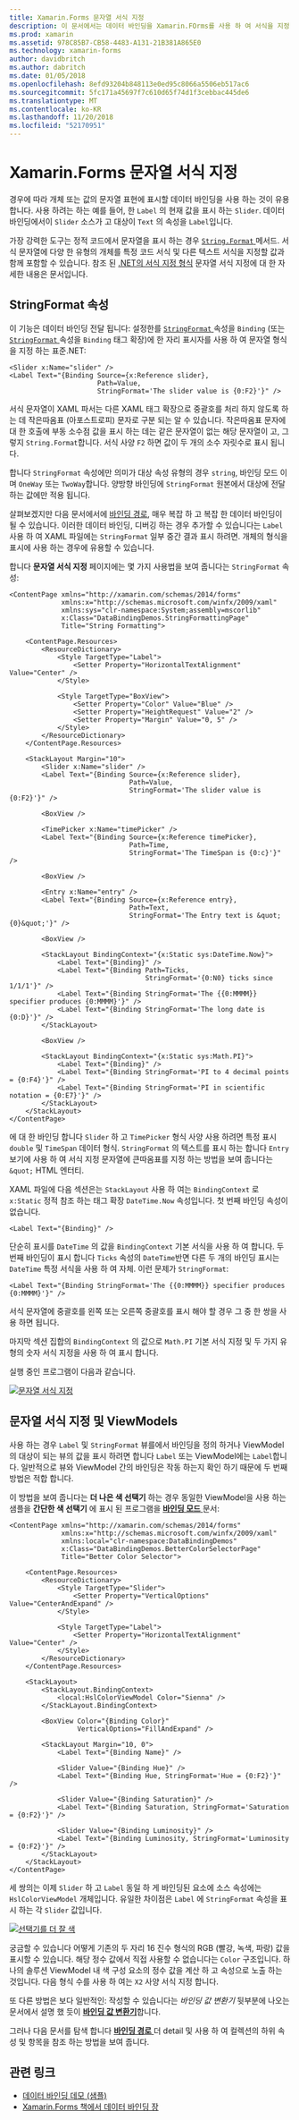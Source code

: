```yaml
---
title: Xamarin.Forms 문자열 서식 지정
description: 이 문서에서는 데이터 바인딩을 Xamarin.FOrms를 사용 하 여 서식을 지정 하 고 개체를 문자열로 표시 하는 방법에 설명 합니다. 이 바인딩의 StringFormat 자리 표시자를 사용 하 여.NET 표준 서식 문자열을 설정 하 여 이루어집니다.
ms.prod: xamarin
ms.assetid: 978C85B7-CB58-4483-A131-21B381A865E0
ms.technology: xamarin-forms
author: davidbritch
ms.author: dabritch
ms.date: 01/05/2018
ms.openlocfilehash: 8efd93204b848113e0ed95c8066a5506eb517ac6
ms.sourcegitcommit: 5fc171a45697f7c610d65f74d1f3cebbac445de6
ms.translationtype: MT
ms.contentlocale: ko-KR
ms.lasthandoff: 11/20/2018
ms.locfileid: "52170951"
---
```

# <a name="xamarinforms-string-formatting"></a>Xamarin.Forms 문자열 서식 지정

경우에 따라 개체 또는 값의 문자열 표현에 표시할 데이터 바인딩을 사용 하는 것이 유용 합니다. 사용 하려는 하는 예를 들어, 한 `Label` 의 현재 값을 표시 하는 `Slider`. 데이터 바인딩에서이 `Slider` 소스가 고 대상이 `Text` 의 속성을 `Label`입니다.

가장 강력한 도구는 정적 코드에서 문자열을 표시 하는 경우 [ `String.Format` ](xref:System.String.Format(System.String,System.Object)) 메서드. 서식 문자열에 다양 한 유형의 개체를 특정 코드 서식 및 다른 텍스트 서식을 지정할 값과 함께 포함할 수 있습니다. 참조 된 [.NET의 서식 지정 형식](/dotnet/standard/base-types/formatting-types/) 문자열 서식 지정에 대 한 자세한 내용은 문서입니다.

## <a name="the-stringformat-property"></a>StringFormat 속성

이 기능은 데이터 바인딩 전달 됩니다: 설정한를 [ `StringFormat` ](xref:Xamarin.Forms.BindingBase.StringFormat) 속성을 `Binding` (또는 [ `StringFormat` ](xref:Xamarin.Forms.Xaml.BindingExtension.StringFormat) 속성을 `Binding` 태그 확장)에 한 자리 표시자를 사용 하 여 문자열 형식을 지정 하는 표준.NET:

```xaml
<Slider x:Name="slider" />
<Label Text="{Binding Source={x:Reference slider},
                      Path=Value,
                      StringFormat='The slider value is {0:F2}'}" />
```

서식 문자열이 XAML 파서는 다른 XAML 태그 확장으로 중괄호를 처리 하지 않도록 하는 데 작은따옴표 (아포스트로피) 문자로 구분 되는 알 수 있습니다. 작은따옴표 문자에 대 한 호출에 부동 소수점 값을 표시 하는 데는 같은 문자열이 없는 해당 문자열이 고, 그렇지 `String.Format`합니다. 서식 사양 `F2` 하면 값이 두 개의 소수 자릿수로 표시 됩니다.

합니다 `StringFormat` 속성에만 의미가 대상 속성 유형의 경우 `string`, 바인딩 모드 이며 `OneWay` 또는 `TwoWay`합니다. 양방향 바인딩에 `StringFormat` 원본에서 대상에 전달 하는 값에만 적용 됩니다.

살펴보겠지만 다음 문서에서에 [바인딩 경로](binding-path.md), 매우 복잡 하 고 복잡 한 데이터 바인딩이 될 수 있습니다. 이러한 데이터 바인딩, 디버깅 하는 경우 추가할 수 있습니다는 `Label` 사용 하 여 XAML 파일에는 `StringFormat` 일부 중간 결과 표시 하려면. 개체의 형식을 표시에 사용 하는 경우에 유용할 수 있습니다.

합니다 **문자열 서식 지정** 페이지에는 몇 가지 사용법을 보여 줍니다는 `StringFormat` 속성:

```xaml
<ContentPage xmlns="http://xamarin.com/schemas/2014/forms"
             xmlns:x="http://schemas.microsoft.com/winfx/2009/xaml"
             xmlns:sys="clr-namespace:System;assembly=mscorlib"
             x:Class="DataBindingDemos.StringFormattingPage"
             Title="String Formatting">

    <ContentPage.Resources>
        <ResourceDictionary>
            <Style TargetType="Label">
                <Setter Property="HorizontalTextAlignment" Value="Center" />
            </Style>

            <Style TargetType="BoxView">
                <Setter Property="Color" Value="Blue" />
                <Setter Property="HeightRequest" Value="2" />
                <Setter Property="Margin" Value="0, 5" />
            </Style>
        </ResourceDictionary>
    </ContentPage.Resources>

    <StackLayout Margin="10">
        <Slider x:Name="slider" />
        <Label Text="{Binding Source={x:Reference slider},
                              Path=Value,
                              StringFormat='The slider value is {0:F2}'}" />

        <BoxView />

        <TimePicker x:Name="timePicker" />
        <Label Text="{Binding Source={x:Reference timePicker},
                              Path=Time,
                              StringFormat='The TimeSpan is {0:c}'}" />

        <BoxView />

        <Entry x:Name="entry" />
        <Label Text="{Binding Source={x:Reference entry},
                              Path=Text,
                              StringFormat='The Entry text is &quot;{0}&quot;'}" />

        <BoxView />

        <StackLayout BindingContext="{x:Static sys:DateTime.Now}">
            <Label Text="{Binding}" />
            <Label Text="{Binding Path=Ticks,
                                  StringFormat='{0:N0} ticks since 1/1/1'}" />
            <Label Text="{Binding StringFormat='The {{0:MMMM}} specifier produces {0:MMMM}'}" />
            <Label Text="{Binding StringFormat='The long date is {0:D}'}" />
        </StackLayout>

        <BoxView />

        <StackLayout BindingContext="{x:Static sys:Math.PI}">
            <Label Text="{Binding}" />
            <Label Text="{Binding StringFormat='PI to 4 decimal points = {0:F4}'}" />
            <Label Text="{Binding StringFormat='PI in scientific notation = {0:E7}'}" />
        </StackLayout>
    </StackLayout>
</ContentPage>
```

에 대 한 바인딩 합니다 `Slider` 하 고 `TimePicker` 형식 사양 사용 하려면 특정 표시 `double` 및 `TimeSpan` 데이터 형식. `StringFormat` 의 텍스트를 표시 하는 합니다 `Entry` 보기에 사용 하 여 서식 지정 문자열에 큰따옴표를 지정 하는 방법을 보여 줍니다는 `&quot;` HTML 엔터티.

XAML 파일에 다음 섹션은는 `StackLayout` 사용 하 여는 `BindingContext` 로 `x:Static` 정적 참조 하는 태그 확장 `DateTime.Now` 속성입니다. 첫 번째 바인딩 속성이 없습니다.

```xaml
<Label Text="{Binding}" />
```

단순히 표시를 `DateTime` 의 값을 `BindingContext` 기본 서식을 사용 하 여 합니다. 두 번째 바인딩이 표시 합니다 `Ticks` 속성의 `DateTime`반면 다른 두 개의 바인딩 표시는 `DateTime` 특정 서식을 사용 하 여 자체. 이런 문제가 `StringFormat`:

```xaml
<Label Text="{Binding StringFormat='The {{0:MMMM}} specifier produces {0:MMMM}'}" />
```

서식 문자열에 중괄호를 왼쪽 또는 오른쪽 중괄호를 표시 해야 할 경우 그 중 한 쌍을 사용 하면 됩니다.

마지막 섹션 집합의 `BindingContext` 의 값으로 `Math.PI` 기본 서식 지정 및 두 가지 유형의 숫자 서식 지정을 사용 하 여 표시 합니다.

실행 중인 프로그램이 다음과 같습니다.

[![문자열 서식 지정](string-formatting-images/stringformatting-small.png "문자열 서식 지정")](string-formatting-images/stringformatting-large.png#lightbox "문자열 서식 지정")

## <a name="viewmodels-and-string-formatting"></a>문자열 서식 지정 및 ViewModels

사용 하는 경우 `Label` 및 `StringFormat` 뷰를에서 바인딩을 정의 하거나 ViewModel의 대상이 되는 뷰의 값을 표시 하려면 합니다 `Label` 또는 ViewModel에는 `Label`합니다. 일반적으로 뷰와 ViewModel 간의 바인딩은 작동 하는지 확인 하기 때문에 두 번째 방법은 적합 합니다.

이 방법을 보여 줍니다는 **더 나은 색 선택기** 하는 경우 동일한 ViewModel을 사용 하는 샘플을 **간단한 색 선택기** 에 표시 된 프로그램을 [ **바인딩 모드** ](binding-mode.md) 문서:

```xaml
<ContentPage xmlns="http://xamarin.com/schemas/2014/forms"
             xmlns:x="http://schemas.microsoft.com/winfx/2009/xaml"
             xmlns:local="clr-namespace:DataBindingDemos"
             x:Class="DataBindingDemos.BetterColorSelectorPage"
             Title="Better Color Selector">

    <ContentPage.Resources>
        <ResourceDictionary>
            <Style TargetType="Slider">
                <Setter Property="VerticalOptions" Value="CenterAndExpand" />
            </Style>

            <Style TargetType="Label">
                <Setter Property="HorizontalTextAlignment" Value="Center" />
            </Style>
        </ResourceDictionary>
    </ContentPage.Resources>

    <StackLayout>
        <StackLayout.BindingContext>
            <local:HslColorViewModel Color="Sienna" />
        </StackLayout.BindingContext>

        <BoxView Color="{Binding Color}"
                 VerticalOptions="FillAndExpand" />

        <StackLayout Margin="10, 0">
            <Label Text="{Binding Name}" />

            <Slider Value="{Binding Hue}" />
            <Label Text="{Binding Hue, StringFormat='Hue = {0:F2}'}" />

            <Slider Value="{Binding Saturation}" />
            <Label Text="{Binding Saturation, StringFormat='Saturation = {0:F2}'}" />

            <Slider Value="{Binding Luminosity}" />
            <Label Text="{Binding Luminosity, StringFormat='Luminosity = {0:F2}'}" />
        </StackLayout>
    </StackLayout>
</ContentPage>    
```

세 쌍의는 이제 `Slider` 하 고 `Label` 동일 하 게 바인딩된 요소에 소스 속성에는 `HslColorViewModel` 개체입니다. 유일한 차이점은 `Label` 에 `StringFormat` 속성을 표시 하는 각 `Slider` 값입니다.

[![선택기를 더 잘 색](string-formatting-images/bettercolorselector-small.png "선택기를 더 잘 색")](string-formatting-images/bettercolorselector-large.png#lightbox "선택기를 더 잘 색")

궁금할 수 있습니다 어떻게 기존의 두 자리 16 진수 형식의 RGB (빨강, 녹색, 파랑) 값을 표시할 수 있습니다. 해당 정수 값에서 직접 사용할 수 없습니다는 `Color` 구조입니다. 하나의 솔루션 ViewModel 내 색 구성 요소의 정수 값을 계산 하 고 속성으로 노출 하는 것입니다. 다음 형식 수를 사용 하 여는 `X2` 사양 서식 지정 합니다.

또 다른 방법은 보다 일반적인: 작성할 수 있습니다는 *바인딩 값 변환기* 뒷부분에 나오는 문서에서 설명 했 듯이 [ **바인딩 값 변환기**](converters.md)합니다.

그러나 다음 문서를 탐색 합니다 [ **바인딩 경로** ](binding-path.md) 더 detail 및 사용 하 여 컬렉션의 하위 속성 및 항목을 참조 하는 방법을 보여 줍니다.


## <a name="related-links"></a>관련 링크

- [데이터 바인딩 데모 (샘플)](https://developer.xamarin.com/samples/xamarin-forms/DataBindingDemos/)
- [Xamarin.Forms 책에서 데이터 바인딩 장](~/xamarin-forms/creating-mobile-apps-xamarin-forms/summaries/chapter16.md)
